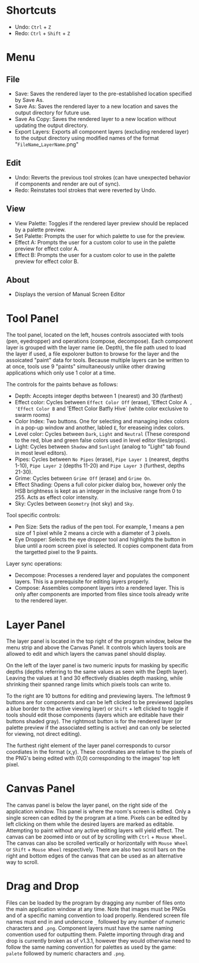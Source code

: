 # Shortcuts
- Undo: `Ctrl` + `Z`
- Redo: `Ctrl` + `Shift` + `Z`

# Menu

## File
- Save: Saves the rendered layer to the pre-established location specified by Save As.
- Save As: Saves the rendered layer to a new location and saves the output directory for future use.
- Save As Copy: Saves the rendered layer to a new location without updating the output directory.
- Export Layers: Exports all component layers (excluding rendered layer) to the output directory using modified names of the format
"`FileName`_`LayerName`.png"
## Edit
- Undo: Reverts the previous tool strokes (can have unexpected behavior if components and render are out of sync).
- Redo: Reinstates tool strokes that were reverted by Undo.

## View
- View Palette: Toggles if the rendered layer preview should be replaced by a palette preview.
- Set Palette: Prompts the user for which palette to use for the preview.
- Effect A: Prompts the user for a custom color to use in the palette preview for effect color A.
- Effect B: Prompts the user for a custom color to use in the palette preview for effect color B.

## About
- Displays the version of Manual Screen Editor

# Tool Panel
The tool panel, located on the left, houses controls associated with tools (pen, eyedropper) and operations (compose, decompose). Each component layer is
grouped with the layer name (ie. Depth), the file path used to load the layer if used, a file expolorer button to browse for the layer and the assoicated "paint"
data for tools. Because multiple layers can be written to at once, tools use 9 "paints" simultaneously unlike other drawing applications which only use
1 color at a time.

The controls for the paints behave as follows:
- Depth: Accepts integer depths between 1 (nearest) and 30 (farthest)
- Effect color: Cycles between `Effect Color Off` (erase), 'Effect Color A` , 'Effect Color B` and 'Effect Color Batfly Hive` (white color exclusive to swarm rooms)
- Color Index: Two buttons. One for selecting and managing index colors in a pop-up window and another, labled `E`, for ereaseing index colors.
- Level color: Cycles between `Dark`, `Light` and `Neutral` (These corespond to the red, blue and green false colors used in level editor tiles/props).
- Light: Cycles between `Shadow` and `Sunlight` (analog to "Light" tab found in most level editors).
- Pipes: Cycles between `No Pipes` (erase), `Pipe Layer 1` (nearest, depths 1-10), `Pipe Layer 2` (depths 11-20) and `Pipe Layer 3` (furthest, depths 21-30).
- Grime: Cycles between `Grime Off` (erase) and `Grime On`.
- Effect Shading: Opens a full color picker dialog box, however only the HSB brightness is kept as an integer in the inclusive range from 0 to 255.
Acts as effect color intensity.
- Sky: Cycles between `Geometry` (not sky) and `Sky`.

Tool specific controls:
- Pen Size: Sets the radius of the pen tool. For example, 1 means a pen size of 1 pixel while 2 means a circle with a diameter of 3 pixels.
- Eye Dropper: Selects the eye dropper tool and highlights the button in blue until a room screen pixel is selected. It copies component data from the targetted
pixel to the 9 paints.

Layer sync operations:
- Decompose: Processes a rendered layer and populates the component layers. This is a prerequisite for editing layers properly.
- Compose: Assembles component layers into a rendered layer. This is only after components are imported from files since tools already
write to the rendered layer.

# Layer Panel
The layer panel is located in the top right of the program window, below the menu strip and above the Canvas Panel. It controls which layers tools are allowed to
edit and which layers the canvas panel should display.

On the left of the layer panel is two numeric inputs for masking by specific depths (depths referring to the same values as seen with the Depth layer).
Leaving the values at 1 and 30 effectively disables depth masking, while shrinking their spanned range limits which pixels tools can write to.

To the right are 10 buttons for editing and previewing layers. The leftmost 9 buttons are for components and can be left clicked to be previewed
(applies a blue border to the active viewing layer) or `Shift` + left clicked to toggle if tools should edit those components
(layers which are editable have their buttons shaded gray). The rightmost button is for the rendered layer (or palette preview if the associated setting is active)
and can only be selected for viewing, not direct editing).

The furthest right element of the layer panel corresponds to cursor coordiates in the format (x,y). These coordinates are relative to the pixels of the PNG's being
edited with (0,0) corresponding to the images' top left pixel.

# Canvas Panel
The canvas panel is below the layer panel, on the right side of the application window. This panel is where the room's screen is edited.
Only a single screen can edited by the program at a time.
Pixels can be edited by left clicking on them while the desired layers are marked as editable.
Attempting to paint without any active editing layers will yield effect.
The canvas can be zoomed into or out of by scrolling with `Ctrl` + `Mouse Wheel`.
The canvas can also be scrolled vertically or horizontally with `Mouse Wheel` or `Shift` + `Mouse Wheel` respectively.
There are also two scroll bars on the right and bottom edges of the canvas that can be used as an alternative way to scroll.

# Drag and Drop
Files can be loaded by the program by dragging any number of files onto the main application window at any time. Note that images must be PNGs and of a specific naming convention to load properly. Rendered screen file names must end in and underscore `_` followed by any number of numeric characters and `.png`. Component layers must have the same naming convention used for outputting them. Palette importing through drag and drop is currently broken as of v1.3.1, however they would otherwise need to follow the same naming convention for palettes as used by the game: `palete` followed by numeric characters and `.png`.
